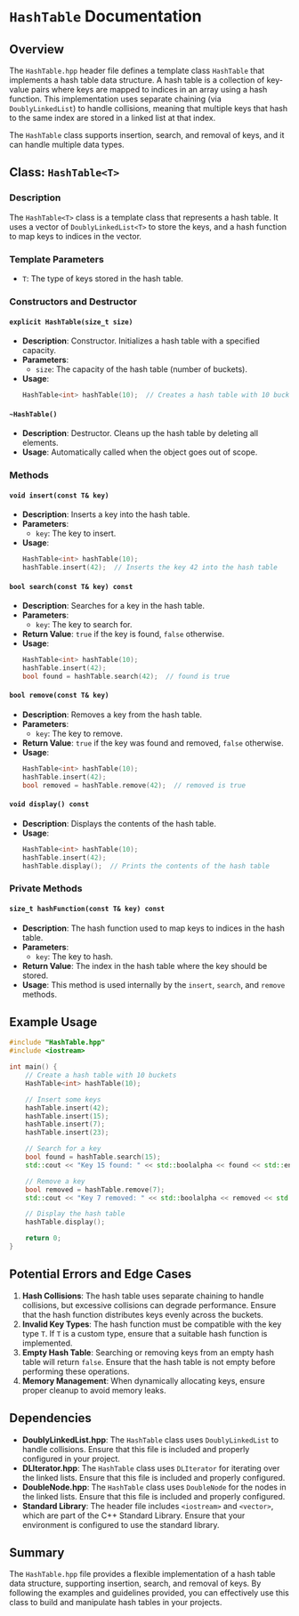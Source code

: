 # `HashTable` Documentation

## Overview

The `HashTable.hpp` header file defines a template class `HashTable` that implements a hash table data structure. A hash table is a collection of key-value pairs where keys are mapped to indices in an array using a hash function. This implementation uses separate chaining (via `DoublyLinkedList`) to handle collisions, meaning that multiple keys that hash to the same index are stored in a linked list at that index.

The `HashTable` class supports insertion, search, and removal of keys, and it can handle multiple data types.

## Class: `HashTable<T>`

### Description
The `HashTable<T>` class is a template class that represents a hash table. It uses a vector of `DoublyLinkedList<T>` to store the keys, and a hash function to map keys to indices in the vector.

### Template Parameters
- `T`: The type of keys stored in the hash table.

### Constructors and Destructor

#### `explicit HashTable(size_t size)`
- **Description**: Constructor. Initializes a hash table with a specified capacity.
- **Parameters**:
  - `size`: The capacity of the hash table (number of buckets).
- **Usage**:
  ```cpp
  HashTable<int> hashTable(10);  // Creates a hash table with 10 buckets
  ```

#### `~HashTable()`
- **Description**: Destructor. Cleans up the hash table by deleting all elements.
- **Usage**: Automatically called when the object goes out of scope.

### Methods

#### `void insert(const T& key)`
- **Description**: Inserts a key into the hash table.
- **Parameters**:
  - `key`: The key to insert.
- **Usage**:
  ```cpp
  HashTable<int> hashTable(10);
  hashTable.insert(42);  // Inserts the key 42 into the hash table
  ```

#### `bool search(const T& key) const`
- **Description**: Searches for a key in the hash table.
- **Parameters**:
  - `key`: The key to search for.
- **Return Value**: `true` if the key is found, `false` otherwise.
- **Usage**:
  ```cpp
  HashTable<int> hashTable(10);
  hashTable.insert(42);
  bool found = hashTable.search(42);  // found is true
  ```

#### `bool remove(const T& key)`
- **Description**: Removes a key from the hash table.
- **Parameters**:
  - `key`: The key to remove.
- **Return Value**: `true` if the key was found and removed, `false` otherwise.
- **Usage**:
  ```cpp
  HashTable<int> hashTable(10);
  hashTable.insert(42);
  bool removed = hashTable.remove(42);  // removed is true
  ```

#### `void display() const`
- **Description**: Displays the contents of the hash table.
- **Usage**:
  ```cpp
  HashTable<int> hashTable(10);
  hashTable.insert(42);
  hashTable.display();  // Prints the contents of the hash table
  ```

### Private Methods

#### `size_t hashFunction(const T& key) const`
- **Description**: The hash function used to map keys to indices in the hash table.
- **Parameters**:
  - `key`: The key to hash.
- **Return Value**: The index in the hash table where the key should be stored.
- **Usage**: This method is used internally by the `insert`, `search`, and `remove` methods.

## Example Usage

```cpp
#include "HashTable.hpp"
#include <iostream>

int main() {
    // Create a hash table with 10 buckets
    HashTable<int> hashTable(10);

    // Insert some keys
    hashTable.insert(42);
    hashTable.insert(15);
    hashTable.insert(7);
    hashTable.insert(23);

    // Search for a key
    bool found = hashTable.search(15);
    std::cout << "Key 15 found: " << std::boolalpha << found << std::endl;

    // Remove a key
    bool removed = hashTable.remove(7);
    std::cout << "Key 7 removed: " << std::boolalpha << removed << std::endl;

    // Display the hash table
    hashTable.display();

    return 0;
}
```

## Potential Errors and Edge Cases

1. **Hash Collisions**: The hash table uses separate chaining to handle collisions, but excessive collisions can degrade performance. Ensure that the hash function distributes keys evenly across the buckets.
2. **Invalid Key Types**: The hash function must be compatible with the key type `T`. If `T` is a custom type, ensure that a suitable hash function is implemented.
3. **Empty Hash Table**: Searching or removing keys from an empty hash table will return `false`. Ensure that the hash table is not empty before performing these operations.
4. **Memory Management**: When dynamically allocating keys, ensure proper cleanup to avoid memory leaks.

## Dependencies

- **DoublyLinkedList.hpp**: The `HashTable` class uses `DoublyLinkedList` to handle collisions. Ensure that this file is included and properly configured in your project.
- **DLIterator.hpp**: The `HashTable` class uses `DLIterator` for iterating over the linked lists. Ensure that this file is included and properly configured.
- **DoubleNode.hpp**: The `HashTable` class uses `DoubleNode` for the nodes in the linked lists. Ensure that this file is included and properly configured.
- **Standard Library**: The header file includes `<iostream>` and `<vector>`, which are part of the C++ Standard Library. Ensure that your environment is configured to use the standard library.

## Summary

The `HashTable.hpp` file provides a flexible implementation of a hash table data structure, supporting insertion, search, and removal of keys. By following the examples and guidelines provided, you can effectively use this class to build and manipulate hash tables in your projects.
